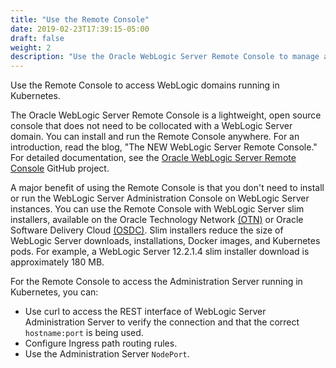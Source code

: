 ```yaml
---
title: "Use the Remote Console"
date: 2019-02-23T17:39:15-05:00
draft: false
weight: 2
description: "Use the Oracle WebLogic Server Remote Console to manage a domain running in Kubernetes."
---
```

Use the Remote Console to access WebLogic domains running in Kubernetes.

The Oracle WebLogic Server Remote Console is a lightweight, open source console that does not need to be collocated with a WebLogic Server domain.
You can install and run the Remote Console anywhere. For an introduction, read the blog, "The NEW WebLogic Server Remote Console."
For detailed documentation, see the [Oracle WebLogic Server Remote Console](https://github.com/oracle/weblogic-remote-console) GitHub project.

A major benefit of using the Remote Console is that you don't need to install or run the WebLogic Server Administration Console on WebLogic Server instances.
You can use the Remote Console with WebLogic Server slim installers, available on the Oracle Technology Network [(OTN)](https://www.oracle.com/middleware/technologies/weblogic-server-installers-downloads.html)
or Oracle Software Delivery Cloud [(OSDC)](https://edelivery.oracle.com/osdc/faces/Home.jspx;jsessionid=LchBX6sgzwv5MwSaamMxrIIk-etWJLb0IyCet9mcnqAYnINXvWzi!-1201085350).
Slim installers reduce the size of WebLogic Server downloads, installations, Docker images, and Kubernetes pods.
For example, a WebLogic Server 12.2.1.4 slim installer download is approximately 180 MB.


For the Remote Console to access the Administration Server running in Kubernetes, you can:

* Use curl to access the REST interface of WebLogic Server Administration Server to verify the connection and that the correct `hostname:port` is being used.
* Configure Ingress path routing rules.
* Use the Administration Server `NodePort`.
